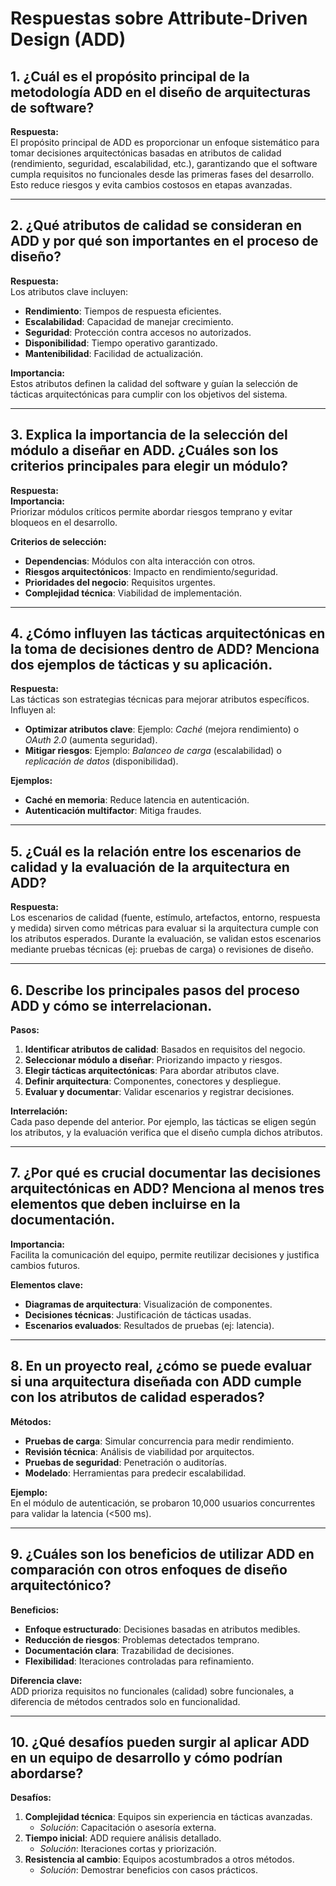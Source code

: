 # Respuestas sobre Attribute-Driven Design (ADD)

## 1. ¿Cuál es el propósito principal de la metodología ADD en el diseño de arquitecturas de software?
**Respuesta:**  
El propósito principal de ADD es proporcionar un enfoque sistemático para tomar decisiones arquitectónicas basadas en atributos de calidad (rendimiento, seguridad, escalabilidad, etc.), garantizando que el software cumpla requisitos no funcionales desde las primeras fases del desarrollo. Esto reduce riesgos y evita cambios costosos en etapas avanzadas.

---

## 2. ¿Qué atributos de calidad se consideran en ADD y por qué son importantes en el proceso de diseño?
**Respuesta:**  
Los atributos clave incluyen:  
- **Rendimiento**: Tiempos de respuesta eficientes.  
- **Escalabilidad**: Capacidad de manejar crecimiento.  
- **Seguridad**: Protección contra accesos no autorizados.  
- **Disponibilidad**: Tiempo operativo garantizado.  
- **Mantenibilidad**: Facilidad de actualización.  

**Importancia:**  
Estos atributos definen la calidad del software y guían la selección de tácticas arquitectónicas para cumplir con los objetivos del sistema.

---

## 3. Explica la importancia de la selección del módulo a diseñar en ADD. ¿Cuáles son los criterios principales para elegir un módulo?
**Respuesta:**  
**Importancia:**  
Priorizar módulos críticos permite abordar riesgos temprano y evitar bloqueos en el desarrollo.  

**Criterios de selección:**  
- **Dependencias**: Módulos con alta interacción con otros.  
- **Riesgos arquitectónicos**: Impacto en rendimiento/seguridad.  
- **Prioridades del negocio**: Requisitos urgentes.  
- **Complejidad técnica**: Viabilidad de implementación.  

---

## 4. ¿Cómo influyen las tácticas arquitectónicas en la toma de decisiones dentro de ADD? Menciona dos ejemplos de tácticas y su aplicación.
**Respuesta:**  
Las tácticas son estrategias técnicas para mejorar atributos específicos. Influyen al:  
- **Optimizar atributos clave**: Ejemplo: *Caché* (mejora rendimiento) o *OAuth 2.0* (aumenta seguridad).  
- **Mitigar riesgos**: Ejemplo: *Balanceo de carga* (escalabilidad) o *replicación de datos* (disponibilidad).  

**Ejemplos:**  
- **Caché en memoria**: Reduce latencia en autenticación.  
- **Autenticación multifactor**: Mitiga fraudes.  

---

## 5. ¿Cuál es la relación entre los escenarios de calidad y la evaluación de la arquitectura en ADD?
**Respuesta:**  
Los escenarios de calidad (fuente, estímulo, artefactos, entorno, respuesta y medida) sirven como métricas para evaluar si la arquitectura cumple con los atributos esperados. Durante la evaluación, se validan estos escenarios mediante pruebas técnicas (ej: pruebas de carga) o revisiones de diseño.

---

## 6. Describe los principales pasos del proceso ADD y cómo se interrelacionan.
**Pasos:**  
1. **Identificar atributos de calidad**: Basados en requisitos del negocio.  
2. **Seleccionar módulo a diseñar**: Priorizando impacto y riesgos.  
3. **Elegir tácticas arquitectónicas**: Para abordar atributos clave.  
4. **Definir arquitectura**: Componentes, conectores y despliegue.  
5. **Evaluar y documentar**: Validar escenarios y registrar decisiones.  

**Interrelación:**  
Cada paso depende del anterior. Por ejemplo, las tácticas se eligen según los atributos, y la evaluación verifica que el diseño cumpla dichos atributos.

---

## 7. ¿Por qué es crucial documentar las decisiones arquitectónicas en ADD? Menciona al menos tres elementos que deben incluirse en la documentación.
**Importancia:**  
Facilita la comunicación del equipo, permite reutilizar decisiones y justifica cambios futuros.  

**Elementos clave:**  
- **Diagramas de arquitectura**: Visualización de componentes.  
- **Decisiones técnicas**: Justificación de tácticas usadas.  
- **Escenarios evaluados**: Resultados de pruebas (ej: latencia).  

---

## 8. En un proyecto real, ¿cómo se puede evaluar si una arquitectura diseñada con ADD cumple con los atributos de calidad esperados?
**Métodos:**  
- **Pruebas de carga**: Simular concurrencia para medir rendimiento.  
- **Revisión técnica**: Análisis de viabilidad por arquitectos.  
- **Pruebas de seguridad**: Penetración o auditorías.  
- **Modelado**: Herramientas para predecir escalabilidad.  

**Ejemplo:**  
En el módulo de autenticación, se probaron 10,000 usuarios concurrentes para validar la latencia (<500 ms).

---

## 9. ¿Cuáles son los beneficios de utilizar ADD en comparación con otros enfoques de diseño arquitectónico?
**Beneficios:**  
- **Enfoque estructurado**: Decisiones basadas en atributos medibles.  
- **Reducción de riesgos**: Problemas detectados temprano.  
- **Documentación clara**: Trazabilidad de decisiones.  
- **Flexibilidad**: Iteraciones controladas para refinamiento.  

**Diferencia clave:**  
ADD prioriza requisitos no funcionales (calidad) sobre funcionales, a diferencia de métodos centrados solo en funcionalidad.

---

## 10. ¿Qué desafíos pueden surgir al aplicar ADD en un equipo de desarrollo y cómo podrían abordarse?
**Desafíos:**  
1. **Complejidad técnica**: Equipos sin experiencia en tácticas avanzadas.  
   - *Solución*: Capacitación o asesoría externa.  
2. **Tiempo inicial**: ADD requiere análisis detallado.  
   - *Solución*: Iteraciones cortas y priorización.  
3. **Resistencia al cambio**: Equipos acostumbrados a otros métodos.  
   - *Solución*: Demostrar beneficios con casos prácticos.  